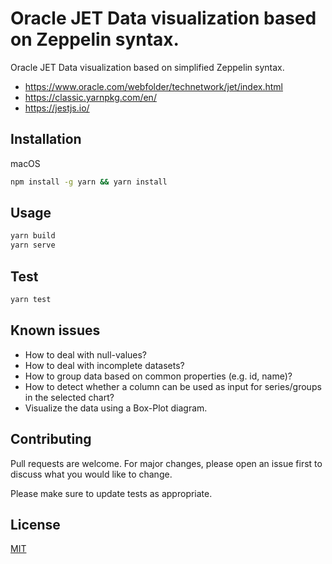 # Oracle JET Data visualization based on Zeppelin syntax.

Oracle JET Data visualization based on simplified Zeppelin syntax.

- https://www.oracle.com/webfolder/technetwork/jet/index.html
- https://classic.yarnpkg.com/en/
- https://jestjs.io/

## Installation

macOS

```bash
npm install -g yarn && yarn install
```

## Usage

```bash
yarn build
yarn serve
```

## Test
```bash
yarn test
```

## Known issues
- How to deal with null-values?
- How to deal with incomplete datasets?
- How to group data based on common properties (e.g. id, name)?
- How to detect whether a column can be used as input for series/groups in the selected chart?
- Visualize the data using a Box-Plot diagram.

## Contributing
Pull requests are welcome. For major changes, please open an issue first to discuss what you would like to change.

Please make sure to update tests as appropriate.

## License
[MIT](https://choosealicense.com/licenses/mit/)
